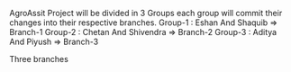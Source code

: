 AgroAssit Project will be divided in 3 Groups each group will commit their changes into their respective branches.
Group-1 : Eshan And Shaquib => Branch-1
Group-2 : Chetan And Shivendra => Branch-2
Group-3 : Aditya And Piyush => Branch-3

Three branches 

